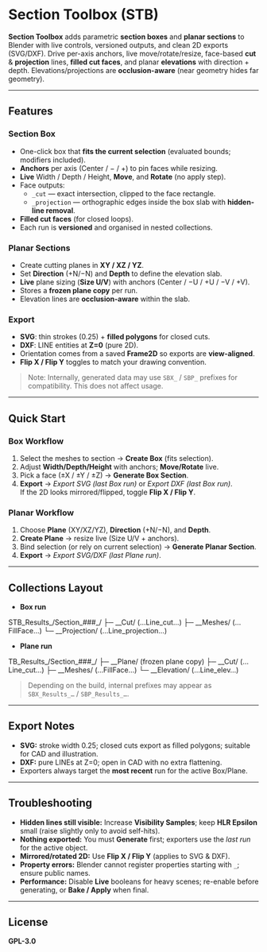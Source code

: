 # Section Toolbox (STB)

**Section Toolbox** adds parametric **section boxes** and **planar sections** to Blender with live controls, versioned outputs, and clean 2D exports (SVG/DXF). Drive per-axis anchors, live move/rotate/resize, face-based **cut** & **projection** lines, **filled cut faces**, and planar **elevations** with direction + depth. Elevations/projections are **occlusion-aware** (near geometry hides far geometry).

---

## Features

### Section Box
- One-click box that **fits the current selection** (evaluated bounds; modifiers included).
- **Anchors** per axis (Center / − / +) to pin faces while resizing.
- **Live** Width / Depth / Height, **Move**, and **Rotate** (no apply step).
- Face outputs:
  - `_cut` — exact intersection, clipped to the face rectangle.
  - `_projection` — orthographic edges inside the box slab with **hidden-line removal**.
- **Filled cut faces** (for closed loops).
- Each run is **versioned** and organised in nested collections.

### Planar Sections
- Create cutting planes in **XY / XZ / YZ**.
- Set **Direction** (+N/−N) and **Depth** to define the elevation slab.
- **Live** plane sizing (**Size U/V**) with anchors (Center / −U / +U / −V / +V).
- Stores a **frozen plane copy** per run.
- Elevation lines are **occlusion-aware** within the slab.

### Export
- **SVG**: thin strokes (0.25) + **filled polygons** for closed cuts.
- **DXF**: LINE entities at **Z=0** (pure 2D).
- Orientation comes from a saved **Frame2D** so exports are **view-aligned**.
- **Flip X / Flip Y** toggles to match your drawing convention.

> Note: Internally, generated data may use `SBX_` / `SBP_` prefixes for compatibility. This does not affect usage.

---

## Quick Start

### Box Workflow
1. Select the meshes to section → **Create Box** (fits selection).
2. Adjust **Width/Depth/Height** with anchors; **Move/Rotate** live.
3. Pick a face (±X / ±Y / ±Z) → **Generate Box Section**.
4. **Export** → _Export SVG (last Box run)_ or _Export DXF (last Box run)_.  
   If the 2D looks mirrored/flipped, toggle **Flip X / Flip Y**.

### Planar Workflow
1. Choose **Plane** (XY/XZ/YZ), **Direction** (+N/−N), and **Depth**.
2. **Create Plane** → resize live (Size U/V + anchors).
3. Bind selection (or rely on current selection) → **Generate Planar Section**.
4. **Export** → _Export SVG/DXF (last Plane run)_.

---

## Collections Layout

- **Box run**

STB_Results_<BoxName>/Section_###_<Face>/
├─ __Cut/ (…Line_cut…)
├─ __Meshes/ (…FillFace…)
└─ __Projection/ (…Line_projection…)


- **Plane run**

TB_Results_<PlaneName>/Section_###_<Tag>/
├─ __Plane/ (frozen plane copy)
├─ __Cut/ (…Line_cut…)
├─ __Meshes/ (…FillFace…)
└─ __Elevation/ (…Line_elev…)


> Depending on the build, internal prefixes may appear as `SBX_Results_…` / `SBP_Results_…`.

---

## Export Notes
- **SVG:** stroke width 0.25; closed cuts export as filled polygons; suitable for CAD and illustration.
- **DXF:** pure LINEs at Z=0; open in CAD with no extra flattening.
- Exporters always target the **most recent** run for the active Box/Plane.

---

## Troubleshooting
- **Hidden lines still visible:** Increase **Visibility Samples**; keep **HLR Epsilon** small (raise slightly only to avoid self-hits).
- **Nothing exported:** You must **Generate** first; exporters use the *last run* for the active object.
- **Mirrored/rotated 2D:** Use **Flip X / Flip Y** (applies to SVG & DXF).
- **Property errors:** Blender cannot register properties starting with `_`; ensure public names.
- **Performance:** Disable **Live** booleans for heavy scenes; re-enable before generating, or **Bake / Apply** when final.

---

## License
**GPL-3.0**
